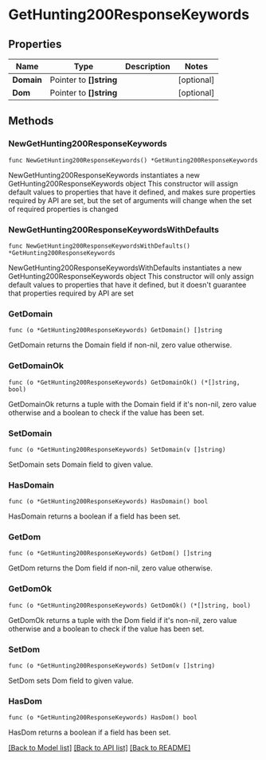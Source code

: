 # GetHunting200ResponseKeywords

## Properties

Name | Type | Description | Notes
------------ | ------------- | ------------- | -------------
**Domain** | Pointer to **[]string** |  | [optional] 
**Dom** | Pointer to **[]string** |  | [optional] 

## Methods

### NewGetHunting200ResponseKeywords

`func NewGetHunting200ResponseKeywords() *GetHunting200ResponseKeywords`

NewGetHunting200ResponseKeywords instantiates a new GetHunting200ResponseKeywords object
This constructor will assign default values to properties that have it defined,
and makes sure properties required by API are set, but the set of arguments
will change when the set of required properties is changed

### NewGetHunting200ResponseKeywordsWithDefaults

`func NewGetHunting200ResponseKeywordsWithDefaults() *GetHunting200ResponseKeywords`

NewGetHunting200ResponseKeywordsWithDefaults instantiates a new GetHunting200ResponseKeywords object
This constructor will only assign default values to properties that have it defined,
but it doesn't guarantee that properties required by API are set

### GetDomain

`func (o *GetHunting200ResponseKeywords) GetDomain() []string`

GetDomain returns the Domain field if non-nil, zero value otherwise.

### GetDomainOk

`func (o *GetHunting200ResponseKeywords) GetDomainOk() (*[]string, bool)`

GetDomainOk returns a tuple with the Domain field if it's non-nil, zero value otherwise
and a boolean to check if the value has been set.

### SetDomain

`func (o *GetHunting200ResponseKeywords) SetDomain(v []string)`

SetDomain sets Domain field to given value.

### HasDomain

`func (o *GetHunting200ResponseKeywords) HasDomain() bool`

HasDomain returns a boolean if a field has been set.

### GetDom

`func (o *GetHunting200ResponseKeywords) GetDom() []string`

GetDom returns the Dom field if non-nil, zero value otherwise.

### GetDomOk

`func (o *GetHunting200ResponseKeywords) GetDomOk() (*[]string, bool)`

GetDomOk returns a tuple with the Dom field if it's non-nil, zero value otherwise
and a boolean to check if the value has been set.

### SetDom

`func (o *GetHunting200ResponseKeywords) SetDom(v []string)`

SetDom sets Dom field to given value.

### HasDom

`func (o *GetHunting200ResponseKeywords) HasDom() bool`

HasDom returns a boolean if a field has been set.


[[Back to Model list]](../README.md#documentation-for-models) [[Back to API list]](../README.md#documentation-for-api-endpoints) [[Back to README]](../README.md)


